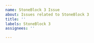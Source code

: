 ```yaml
---
name: StoneBlock 3 Issue
about: Issues related to StoneBlock 3
title: ''
labels: StoneBlock 3
assignees: ''

---
```



